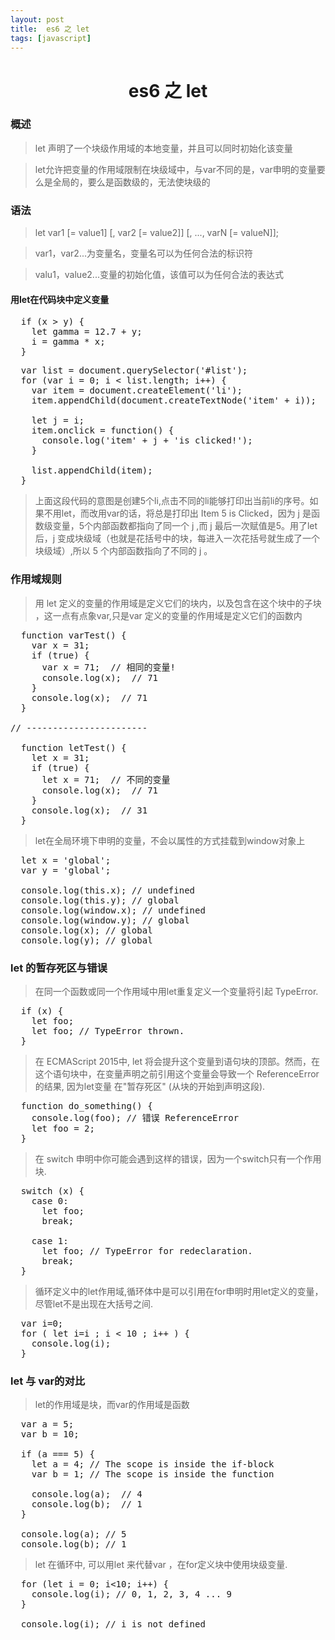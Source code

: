 ```yaml
---
layout: post
title:  es6 之 let
tags: [javascript]
---
```


<h1 style="text-align:center;">es6 之 let</h1>

### 概述

> let 声明了一个块级作用域的本地变量，并且可以同时初始化该变量

> let允许把变量的作用域限制在块级域中，与var不同的是，var申明的变量要么是全局的，要么是函数级的，无法使块级的

### 语法
> let var1 [= value1] [, var2 [= value2]] [, ..., varN [= valueN]];

> var1，var2...为变量名，变量名可以为任何合法的标识符

> valu1，value2...变量的初始化值，该值可以为任何合法的表达式


#### 用let在代码块中定义变量
<pre>
  if (x > y) {
    let gamma = 12.7 + y;
    i = gamma * x;
  }
</pre>


<pre>
  var list = document.querySelector('#list');
  for (var i = 0; i < list.length; i++) {
    var item = document.createElement('li');
    item.appendChild(document.createTextNode('item' + i));

    let j = i;
    item.onclick = function() {
      console.log('item' + j + 'is clicked!');
    }

    list.appendChild(item);
  }
</pre>

> 上面这段代码的意图是创建5个li,点击不同的li能够打印出当前li的序号。如果不用let，而改用var的话，将总是打印出 Item 5 is Clicked，因为 j 是函数级变量，5个内部函数都指向了同一个 j ,而 j 最后一次赋值是5。用了let后，j 变成块级域（也就是花括号中的块，每进入一次花括号就生成了一个块级域）,所以 5 个内部函数指向了不同的 j 。

### 作用域规则

> 用 let 定义的变量的作用域是定义它们的块内，以及包含在这个块中的子块 ，这一点有点象var,只是var 定义的变量的作用域是定义它们的函数内

<pre>
  function varTest() {
    var x = 31;
    if (true) {
      var x = 71;  // 相同的变量!
      console.log(x);  // 71
    }
    console.log(x);  // 71
  }

// -----------------------

  function letTest() {
    let x = 31;
    if (true) {
      let x = 71;  // 不同的变量
      console.log(x);  // 71
    }
    console.log(x);  // 31
  }
</pre>


> let在全局环境下申明的变量，不会以属性的方式挂载到window对象上

<pre>
  let x = 'global';
  var y = 'global';

  console.log(this.x); // undefined
  console.log(this.y); // global
  console.log(window.x); // undefined
  console.log(window.y); // global
  console.log(x); // global
  console.log(y); // global
</pre>

### let 的暂存死区与错误

> 在同一个函数或同一个作用域中用let重复定义一个变量将引起 TypeError.

<pre>
  if (x) {
    let foo;
    let foo; // TypeError thrown.
  }
</pre>


> 在 ECMAScript  2015中,  let 将会提升这个变量到语句块的顶部。然而，在这个语句块中，在变量声明之前引用这个变量会导致一个 ReferenceError的结果, 因为let变量 在"暂存死区" (从块的开始到声明这段).

<pre>
  function do_something() {
    console.log(foo); // 错误 ReferenceError
    let foo = 2;
  }
</pre>

> 在 switch 申明中你可能会遇到这样的错误，因为一个switch只有一个作用块.

<pre>
  switch (x) {
    case 0:
      let foo;
      break;

    case 1:
      let foo; // TypeError for redeclaration.
      break;
  }
</pre>


> 循环定义中的let作用域,循环体中是可以引用在for申明时用let定义的变量，尽管let不是出现在大括号之间.

<pre>
  var i=0;
  for ( let i=i ; i < 10 ; i++ ) {
    console.log(i);
  }
</pre>


### let 与 var的对比

> let的作用域是块，而var的作用域是函数

<pre>
  var a = 5;
  var b = 10;

  if (a === 5) {
    let a = 4; // The scope is inside the if-block
    var b = 1; // The scope is inside the function

    console.log(a);  // 4
    console.log(b);  // 1
  }

  console.log(a); // 5
  console.log(b); // 1
</pre>


> let 在循环中, 可以用let 来代替var ，在for定义块中使用块级变量.

<pre>
  for (let i = 0; i<10; i++) {
    console.log(i); // 0, 1, 2, 3, 4 ... 9
  }

  console.log(i); // i is not defined
</pre>
